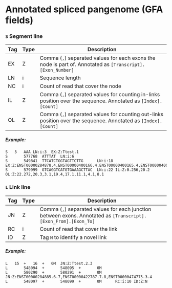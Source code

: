 # Annotated spliced pangenome (GFA fields)

### `S` Segment line

| Tag | Type | Description                                                                                                    |
|-----|------|----------------------------------------------------------------------------------------------------------------|
| EX  | Z    | Comma (`,`) separated values for each exons the node is part of. Annotated as `[Transcript].[Exon_Number]`     |
| LN  | i    | Sequence length                                                                                                |
| NC  | i    | Count of read that cover the node                                                                              |
| IL  | Z    | Comma (`,`) separated values for counting in-links position over the sequence. Annotated as `[Index].[Count]`  |
| OL  | Z    | Comma (`,`) separated values for counting out-links position over the sequence. Annotated as `[Index].[Count]` |



##### Example:
```
S	5	AAA	LN:i:3	EX:Z:Ttest.1
S       577768  ATTTAT  LN:i:6
S       549841  TTCATCTGGTAGTTCTTG      LN:i:18 EX:Z:ENST00000284878.4,ENST00000400166.4,ENST00000400165.4,ENST00000400169.4
S       579999  GTCAGGTCATGTGAAAGCTTAC	LN:i:22 IL:Z:0.256,20.2 OL:Z:22.272,20.3,3.1,19.4,17.1,11.1,4.1,8.1
```

### `L` Link line

| Tag | Type | Description                                                                                                     |
|-----|------|-----------------------------------------------------------------------------------------------------------------|
| JN  | Z    | Comma (`,`) separated values for each junction between exons. Annotated as `[Transcript].[Exon_From].[Exon_To]` |
| RC  | i    | Count of read that cover the link                                                                               |
| ID  | Z    | Tag `N` to identify a novel link                                                                                |


##### Example:
```
L	15	+	16	+	0M	JN:Z:Ttest.2.3
L       548094  +       548095  +       0M
L       580290  +       580291  +       0M      JN:Z:ENST00000284885.6.7,ENST00000422787.7.8,ENST00000474775.3.4
L       548097  +       548099  +       0M      RC:i:10	ID:Z:N
```